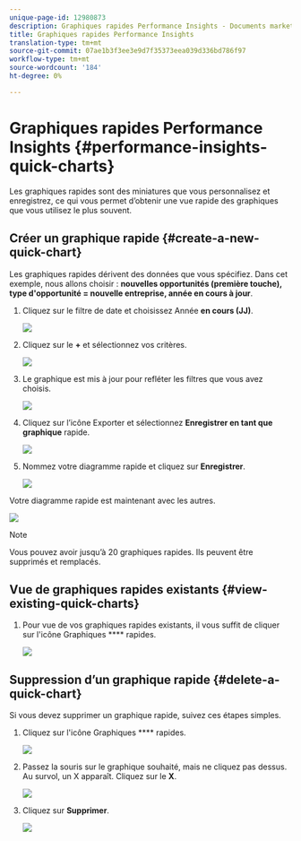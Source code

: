 ```yaml
---
unique-page-id: 12980873
description: Graphiques rapides Performance Insights - Documents marketing - Documentation sur les produits
title: Graphiques rapides Performance Insights
translation-type: tm+mt
source-git-commit: 07ae1b3f3ee3e9d7f35373eea039d336bd786f97
workflow-type: tm+mt
source-wordcount: '184'
ht-degree: 0%

---
```



# Graphiques rapides Performance Insights {#performance-insights-quick-charts}

Les graphiques rapides sont des miniatures que vous personnalisez et enregistrez, ce qui vous permet d’obtenir une vue rapide des graphiques que vous utilisez le plus souvent.

## Créer un graphique rapide {#create-a-new-quick-chart}

Les graphiques rapides dérivent des données que vous spécifiez. Dans cet exemple, nous allons choisir : **nouvelles opportunités (première touche), type d&#39;opportunité = nouvelle entreprise, année en cours à jour**.

1. Cliquez sur le filtre de date et choisissez Année **en cours (JJ)**.

   ![](assets/1-2.png)

1. Cliquez sur le **+** et sélectionnez vos critères.

   ![](assets/2-2.png)

1. Le graphique est mis à jour pour refléter les filtres que vous avez choisis.

   ![](assets/3-3.png)

1. Cliquez sur l’icône Exporter et sélectionnez **Enregistrer en tant que graphique** rapide.

   ![](assets/4-2.png)

1. Nommez votre diagramme rapide et cliquez sur **Enregistrer**.

   ![](assets/5-3.png)

Votre diagramme rapide est maintenant avec les autres.

![](assets/6-3.png)

>[!NOTE]
>
>Vous pouvez avoir jusqu’à 20 graphiques rapides. Ils peuvent être supprimés et remplacés.

## Vue de graphiques rapides existants {#view-existing-quick-charts}

1. Pour vue de vos graphiques rapides existants, il vous suffit de cliquer sur l&#39;icône Graphiques **** rapides.

   ![](assets/7-1.png)

## Suppression d’un graphique rapide {#delete-a-quick-chart}

Si vous devez supprimer un graphique rapide, suivez ces étapes simples.

1. Cliquez sur l&#39;icône Graphiques **** rapides.

   ![](assets/8-1.png)

1. Passez la souris sur le graphique souhaité, mais ne cliquez pas dessus. Au survol, un X apparaît. Cliquez sur le **X**.

   ![](assets/9-2.png)

1. Cliquez sur **Supprimer**.

   ![](assets/10-1.png)

